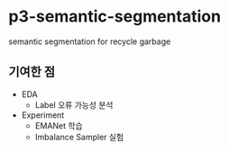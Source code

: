 # p3-semantic-segmentation
semantic segmentation for recycle garbage

## 기여한 점
- EDA
  - Label 오류 가능성 분석
- Experiment
  - EMANet 학습
  - Imbalance Sampler 실험
